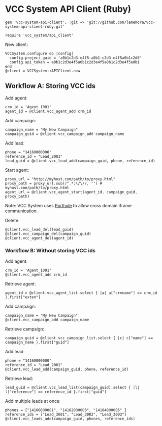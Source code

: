 # VCC System API Client (Ruby)

```
gem 'vcc-system-api-client', :git => 'git://github.com/lememora/vcc-system-api-client-ruby.git'
```

```
require 'vcc_system/api_client'
```

New client:

```
VCCSystem.configure do |config|
  config.project_guid = 'a0b1c2d3-e4f5-a0b1-c2d3-e4f5a0b1c2d3'
  config.api_token = a0b1c2d3e4f5a0b1c2d3e4f5a0b1c2d3e4f5a0b1
end
@client = VCCSystem::APIClient.new
```

## Workflow A: Storing VCC ids

Add agent:

```
crm_id = 'Agent_1001'
agent_id = @client.vcc_agent_add crm_id
```

Add campaign:

```
campaign_name = "My New Campaign"
campaign_guid = @client.vcc_campaign_add campaign_name
```

Add lead:

```
phone = "14160000000"
reference_id = "Lead_2001"
lead_guid = @client.vcc_lead_add(campaign_guid, phone, reference_id)
```

Start agent:

```
proxy_url = "http://myhost.com/path/to/proxy.html"
proxy_path = proxy_url.sub(/^.*:\/\//, '') # myhost.com/path/to/proxy.html
agent_url = @client.vcc_agent_start(agent_id, campaign_guid, proxy_path)
```

Note: VCC System uses [Porthole](https://github.com/ternarylabs/porthole) to allow cross domain iframe communication.

Delete:

```
@client.vcc_lead_del(lead_guid)
@client.vcc_campaign_del(campaign_guid)
@client.vcc_agent_del(agent_id)
```

### Workflow B: Without storing VCC ids

Add agent:

```
crm_id = 'Agent_1001'
@client.vcc_agent_add crm_id
```

Retrieve agent:

```
agent_id = @client.vcc_agent_list.select { |a| a["crmname"] == crm_id }.first["exten"]
```

Add campaign:

```
campaign_name = "My New Campaign"
@client.vcc_campaign_add campaign_name
```

Retrieve campaign:

```
campaign_guid = @client.vcc_campaign_list.select { |c| c["name"] == campaign_name }.first["guid"]
```

Add lead:

```
phone = "14160000000"
reference_id = "Lead_2001"
@client.vcc_lead_add(campaign_guid, phone, reference_id)
```

Retrieve lead:

```
lead_guid = @client.vcc_lead_list(campaign_guid).select { |l| l["reference"] == reference_id }.first["guid"]
```

Add multiple leads at once:

```
phones = ["14160000001", "14162000003", "14164000005" ]
reference_ids = ["Lead_3001", "Lead_3002", "Lead_3003"]
@client.vcc_leads_add(campaign_guid, phones, reference_ids)
```
